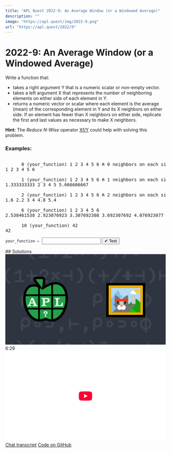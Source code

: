 ```yaml
---
title: "APL Quest 2022-9: An Average Window (or a Windowed Average)"
description: ""
image: "https://apl.quest/img/2022-9.png"
url: "https://apl.quest/2022/9"
---
```


# <span class=s>2022-</span>9: An Average Window (or a Windowed Average)

<p>Write a function that:</p>
<ul>
    <li>takes a right argument <span class="APL">Y</span> that is a numeric scalar or non-empty vector.</li>
    <li>takes a left argument <span class="APL">X</span> that represents the number of neighboring elements on either side of each element in <span class="APL">Y</span>.</li>
    <li>returns a numeric vector or scalar where each element is the average (mean) of the corresponding element in <span class="APL">Y</span> and its <span class="APL">X</span> neighbors on either side. If an element has fewer than <span class="APL">X</span> neighbors on either side, replicate the first and last values as necessary to make <span class="APL">X</span> neighbors.</li>
</ul>
<p><i class="fas fa-lightbulb-on"></i> <strong>Hint:</strong> The <em>Reduce N-Wise</em> operator <a href="http://help.dyalog.com/latest/#Language/Primitive%20Operators/Reduce%20N%20Wise.htm" class="APL" target="_blank">Xf/Y</a> could help with solving this
    problem.
</p>

### Examples:
<pre class="APL">

      0 (your_function) 1 2 3 4 5 6 ⍝ 0 neighbors on each side
1 2 3 4 5 6

      1 (your_function) 1 2 3 4 5 6 ⍝ 1 neighbors on each side
1.333333333 2 3 4 5 5.666666667

      2 (your_function) 1 2 3 4 5 6 ⍝ 2 neighbors on each side
1.6 2.2 3 4 4.8 5.4

      6 (your_function) 1 2 3 4 5 6
2.538461538 2.923076923 3.307692308 3.692307692 4.076923077 4.461538462

      10 (your_function) 42
42    
</pre>
<div class="pdiv">
  <code onclick="p_Input.focus()">your_function ← </code><input id="p_Input" autocomplete="off" spellcheck="false" oninput="this.parentElement.querySelector`button`.disabled=false;localStorage.setItem(window.location.pathname,this.value)" onkeypress="subm(event)">
  <button onclick="alert$.next`Testing…`;submitSolution`p`" class="md-button md-button--primary">&#x2714; Test</button>
</div>
<p id="p_Output"></p>
## Solutions
<div onclick="play(this)" title="Video on YouTube" class="yt">
<img alt="Video Thumbnail" src="../../img/2022-9.png">
<time>6:29</time>
<img alt="YouTube" src="../../img/yt-big.png">
</div>
<a href="https://chat.stackexchange.com/transcript/52405?m=64894638#64894638" target="_blank" class="md-button md-button--primary">Chat transcript</a>
<a href="https://github.com/abrudz/apl_quest/tree/main/2022/9.apl" target="_blank" class="md-button md-button--primary right">Code on GitHub</a>

<script>
    testCases={"a":[["0","1 2 3 4 5 6"],["1","1 2 3 4 5 6"],["2","1 2 3 4 5 6"],["6","1 2 3 4 5 6"],["10","42"]],"b":[["20","10⍴0"],["5","(10?1000)+0j1×10?1000"]],"f":"{(1+2×⍺)(+/÷⊣)((⍺⍴⊣/),⊢,(⍺⍴⊢/))⍵}"}
    p_Input.value=localStorage.getItem(window.location.pathname)
    play=e=>e.outerHTML=`<iframe src="https://www.youtube.com/embed/RautPkG3A3Y?list=PLYKQVqyrAEj9wDIUyLDGtDAFTKY38BUMN&autoplay=1" title="<span class=s>2022-</span>9: An Average Window (or a Windowed Average) (APL Quest 2022-9)" frameborder="0" allow="accelerometer; autoplay; clipboard-write; encrypted-media; gyroscope; picture-in-picture; web-share" referrerpolicy="strict-origin-when-cross-origin" allowfullscreen></iframe>`
</script>
